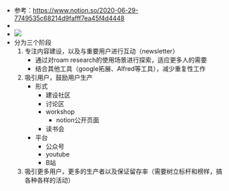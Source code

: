 - 参考：https://www.notion.so/2020-06-29-7749535c68214d9fafff7ea45f4d4448
- 
- ![](https://firebasestorage.googleapis.com/v0/b/firescript-577a2.appspot.com/o/imgs%2Fapp%2Fvictor-wu%2FHZZC12Mh5N.png?alt=media&token=f829dc40-70e8-468b-8794-434dfd50cdfc)
- 分为三个阶段
    1. 专注内容建设，以及与重要用户进行互动（newsletter）
        - 通过对roam research的使用场景进行探索，适应更多人的需要
        - 结合其他工具（google拓展、Alfred等工具），减少重复性工作
    2. 吸引用户，鼓励用户生产
        - 形式
            - 建设社区
            - 讨论区
            - workshop
                - notion公开页面
            - 读书会
        - 平台
            - 公众号
            - youtube
            - B站
    3. 吸引更多用户，更多的生产者以及保证留存率（需要树立标杆和榜样，搞各种各样的活动）
